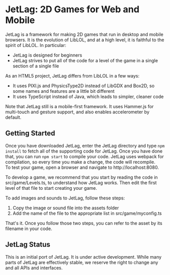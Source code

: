 # JetLag: 2D Games for Web and Mobile

JetLag is a framework for making 2D games that run in desktop and mobile
browsers.  It is the evolution of LibLOL, and at a high level, it is faithful to
the spirit of LibLOL.  In particular:
* JetLag is designed for beginners
* JetLag strives to put all of the code for a level of the game in a single 
  section of a single file

As an HTML5 project, JetLag differs from LibLOL in a few ways:
* It uses PIXI.js and PhysicsType2D instead of LibGDX and Box2D, so some names 
  and features are a little bit different
* It uses TypeScript instead of Java, which leads to simpler, cleaner code

Note that JetLag still is a mobile-first framework.  It uses Hammer.js for 
multi-touch and gesture support, and also enables accelerometer by default.

## Getting Started
Once you have downloaded JetLag, enter the JetLag directory and type 
`npm install` to fetch all of the supporting code for JetLag.  Once you have 
done that, you can run `npm start` to compile your code.  JetLag uses webpack 
for compilation, so every time you make a change, the code will recompile.  
To test your game, open a browser and navigate to http://localhost:8080.

To develop a game, we recommend that you start by reading the code in 
src/game/Levels.ts, to understand how JetLag works.  Then edit the first level 
of that file to start creating your game.

To add images and sounds to JetLag, follow these steps:
1. Copy the image or sound file into the assets folder
2. Add the name of the file to the appropriate list in src/game/myconfig.ts

That's it.  Once you follow those two steps, you can refer to the asset by its 
filename in your code.

## JetLag Status
This is an initial port of JetLag.  It is under active development.  While many 
parts of JetLag are effectively stable, we reserve the right to change any and
all APIs and interfaces.